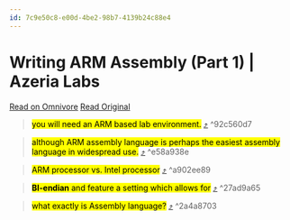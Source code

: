 ```yaml
---
id: 7c9e50c8-e00d-4be2-98b7-4139b24c88e4
---
```


# Writing ARM Assembly (Part 1) | Azeria Labs

[Read on Omnivore](https://omnivore.app/me/https-azeria-labs-com-writing-arm-assembly-part-1-18e31dd8dbb)
[Read Original](https://azeria-labs.com/writing-arm-assembly-part-1/)


> <mark class="omni omni-yellow">you will need an ARM based lab environment.</mark> [⤴️](https://omnivore.app/me/https-azeria-labs-com-writing-arm-assembly-part-1-18e31dd8dbb#92c560d7-fa66-4652-b02a-20a9759c38c8)  ^92c560d7

> <mark class="omni omni-yellow">although ARM assembly language is perhaps the easiest assembly language in widespread use.</mark> [⤴️](https://omnivore.app/me/https-azeria-labs-com-writing-arm-assembly-part-1-18e31dd8dbb#e58a938e-56cd-476a-8448-74cb9e0bc949)  ^e58a938e

> <mark class="omni omni-yellow">ARM processor vs. Intel processor</mark> [⤴️](https://omnivore.app/me/https-azeria-labs-com-writing-arm-assembly-part-1-18e31dd8dbb#a902ee89-ea6a-441b-8ad1-a71fa965ace4)  ^a902ee89

> <mark class="omni omni-yellow">**BI-endian** and feature a setting which allows for</mark> [⤴️](https://omnivore.app/me/https-azeria-labs-com-writing-arm-assembly-part-1-18e31dd8dbb#27ad9a65-f17d-481e-a97e-b412f0cef30d)  ^27ad9a65

> <mark class="omni omni-yellow">what exactly is Assembly language?</mark> [⤴️](https://omnivore.app/me/https-azeria-labs-com-writing-arm-assembly-part-1-18e31dd8dbb#2a4a8703-db81-4d69-b448-bee3813cfbd7)  ^2a4a8703

